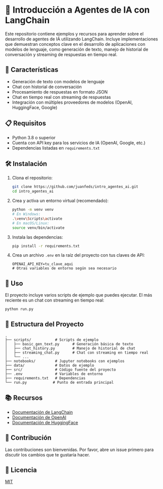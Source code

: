 # 🤖 Introducción a Agentes de IA con LangChain

Este repositorio contiene ejemplos y recursos para aprender sobre el desarrollo de agentes de IA utilizando LangChain. Incluye implementaciones que demuestran conceptos clave en el desarrollo de aplicaciones con modelos de lenguaje, como generación de texto, manejo de historial de conversación y streaming de respuestas en tiempo real.

## 🚀 Características

- Generación de texto con modelos de lenguaje
- Chat con historial de conversación
- Procesamiento de respuestas en formato JSON
- Chat en tiempo real con streaming de respuestas
- Integración con múltiples proveedores de modelos (OpenAI, HuggingFace, Google)

## 📋 Requisitos

- Python 3.8 o superior
- Cuenta con API key para los servicios de IA (OpenAI, Google, etc.)
- Dependencias listadas en `requirements.txt`

## 🛠️ Instalación

1. Clona el repositorio:
   ```bash
   git clone https://github.com/juanfeds/intro_agentes_ai.git
   cd intro_agentes_ai
   ```

2. Crea y activa un entorno virtual (recomendado):
   ```bash
   python -m venv venv
   # En Windows:
   .\venv\Scripts\activate
   # En macOS/Linux:
   source venv/bin/activate
   ```

3. Instala las dependencias:
   ```bash
   pip install -r requirements.txt
   ```

4. Crea un archivo `.env` en la raíz del proyecto con tus claves de API:
   ```
   OPENAI_API_KEY=tu_clave_aqui
   # Otras variables de entorno según sea necesario
   ```

## 🚀 Uso

El proyecto incluye varios scripts de ejemplo que puedes ejecutar. El más reciente es un chat con streaming en tiempo real:

```bash
python run.py
```

## 📂 Estructura del Proyecto

```
.
├── scripts/           # Scripts de ejemplo
│   ├── basic_gen_text.py      # Generación básica de texto
│   ├── chat_history.py        # Manejo de historial de chat
│   ├── streaming_chat.py      # Chat con streaming en tiempo real
│   └── ...
├── notebooks/         # Jupyter notebooks con ejemplos
├── data/              # Datos de ejemplo
├── src/               # Código fuente del proyecto
├── .env               # Variables de entorno
├── requirements.txt   # Dependencias
└── run.py            # Punto de entrada principal
```

## 📚 Recursos

- [Documentación de LangChain](https://python.langchain.com/)
- [Documentación de OpenAI](https://platform.openai.com/docs)
- [Documentación de HuggingFace](https://huggingface.co/docs)

## 🤝 Contribución

Las contribuciones son bienvenidas. Por favor, abre un issue primero para discutir los cambios que te gustaría hacer.

## 📄 Licencia

[MIT](https://choosealicense.com/licenses/mit/)